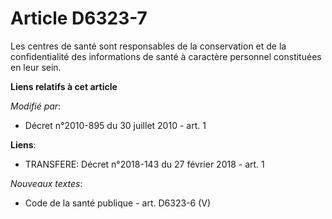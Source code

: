 # Article D6323-7

Les centres de santé sont responsables de la conservation et de la confidentialité des informations de santé à caractère
personnel constituées en leur sein.

**Liens relatifs à cet article**

_Modifié par_:

  - Décret n°2010-895 du 30 juillet 2010 - art. 1

**Liens**:

  - TRANSFERE: Décret n°2018-143 du 27 février 2018 - art. 1

_Nouveaux textes_:

  - Code de la santé publique - art. D6323-6 (V)
